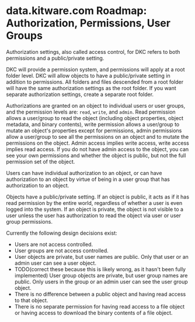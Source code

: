 # data.kitware.com Roadmap: Authorization, Permissions, User Groups

Authorization settings, also called access control, for DKC refers to both permissions and a public/private setting.

DKC will provide a permission system, and permissions will apply at a root folder level. DKC will allow objects to have a public/private setting in addition to permissions. All folders and files descended from a root folder will have the same authorization settings as the root folder. If you want separate authorization settings, create a separate root folder.

Authorizations are granted on an object to individual users or user groups, and the permission levels are: `read`, `write`, and `admin`. Read permission allows a user/group to read the object (including object properties, object metadata, and binary contents), write permission allows a user/group to mutate an object's properties except for permissions, admin permissions allow a user/group to see all the permissions on an object and to mutate the permissions on the object. Admin access implies write access, write access implies read access. If you do not have admin access to the object, you can see your own permissions and whether the object is public, but not the full permission set of the object.

Users can have individual authorization to an object, or can have authorization to an object by virtue of being in a user group that has authorization to an object.

Objects have a public/private setting. If an object is public, it acts as if it has read permission by the entire world, regardless of whether a user is even logged into the system. If an object is private, the object is not visible to a user unless the user has authorization to read the object via user or user group permissions.

Currently the following design decisions exist:

* Users are not access controlled.
* User groups are not access controlled.
* User objects are private, but user names are public. Only that user or an admin user can see a user object.
* TODO(correct these because this is likely wrong, as it hasn't been fully implemented) User group objects are private, but user group names are public. Only users in the group or an admin user can see the user group object.
* There is no difference between a public object and having read access to that object.
* There is no separate permission for having read access to a file object or having access to download the binary contents of a file object.
